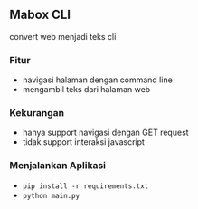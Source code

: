 ## Mabox CLI
convert web menjadi teks cli

### Fitur
- navigasi halaman dengan command line
- mengambil teks dari halaman web

### Kekurangan
- hanya support navigasi dengan GET request
- tidak support interaksi javascript

### Menjalankan Aplikasi
- `pip install -r requirements.txt`
- `python main.py`
